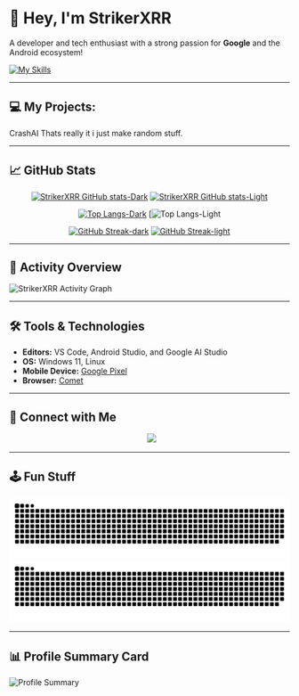 # 👋 Hey, I'm StrikerXRR

A developer and tech enthusiast with a strong passion for **Google** and the Android ecosystem!

[![My Skills](https://skillicons.dev/icons?i=js,html,css,lua,androidstudio,apple,blender,git,github,linux,windows,ai,gemini&perline=8)](https://skillicons.dev)

---

## 💻 My Projects:
CrashAI
Thats really it i just make random stuff.


---

## 📈 GitHub Stats
<div align="center">

[![StrikerXRR GitHub stats-Dark](https://github-readme-stats.vercel.app/api?username=StrikerXR&show_icons=true&theme=dark&bg_color=0d1117&hide_border=true#gh-dark-mode-only)](https://github.com/anuraghazra/github-readme-stats#gh-dark-mode-only)
[![StrikerXRR GitHub stats-Light](https://github-readme-stats.vercel.app/api?username=StrikerXR&show_icons=true&theme=default&bg_color=ffffff&hide_border=true#gh-light-mode-only)](https://github.com/anuraghazra/github-readme-stats#gh-light-mode-only)

[![Top Langs-Dark](https://github-readme-stats.vercel.app/api/top-langs/?username=StrikerXR&layout=donut&theme=dark&bg_color=0d1117&hide_border=true#gh-dark-mode-only)](https://github.com/anuraghazra/github-readme-stats#gh-dark-mode-only)
[![Top Langs-Light](https://github-readme-stats.vercel.app/api/top-langs/?username=StrikerXR&layout=donut&theme=default&bg_color=ffffff&hide_border=true#gh-light-mode-only)

[![GitHub Streak-dark](https://streak-stats.demolab.com?user=StrikerXR&theme=github-dark&hide_border=true&date_format=j%20M%5B%20Y%5D#gh-dark-mode-only)](https://git.io/streak-stats#gh-dark-mode-only)
[![GitHub Streak-light](https://streak-stats.demolab.com?user=StrikerXR&theme=github&hide_border=true&date_format=j%20M%5B%20Y%5D#gh-light-mode-only)](https://git.io/streak-stats#gh-light-mode-only)

</div>

---

## 🧩 Activity Overview

![StrikerXRR Activity Graph](https://github-readme-activity-graph.vercel.app/graph?username=StrikerXR&theme=github-dark&bg_color=0d1117&hide_border=true)

---

## 🛠️ Tools & Technologies

- **Editors:** VS Code, Android Studio, and Google AI Studio
- **OS:** Windows 11, Linux
- **Mobile Device:** [Google Pixel](https://google.com/pixel)
- **Browser:** [Comet](https://pplx.ai/adlaif)

---

## 💬 Connect with Me

<p align="center">
  <a href="mailto:adlaitesla@outlook.com"><img src="https://img.shields.io/badge/Email-Contact%20Me-red?style=for-the-badge&logo=gmail&logoColor=white"></a>
</p>

---

## 🕹️ Fun Stuff

![GitHub Snake Dark](https://github.com/Platane/snk/raw/output/github-contribution-grid-snake-dark.svg#gh-dark-mode-only)
![GitHub Snake Light](https://github.com/Platane/snk/raw/output/github-contribution-grid-snake.svg#gh-light-mode-only)

---

## 📊 Profile Summary Card

![Profile Summary](https://github-profile-summary-cards.vercel.app/api/cards/profile-details?username=StrikerXRR&theme=github_dark)
